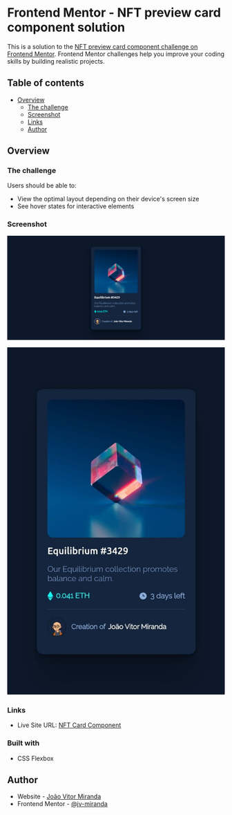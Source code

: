 # Frontend Mentor - NFT preview card component solution

This is a solution to the [NFT preview card component challenge on Frontend Mentor](https://www.frontendmentor.io/challenges/nft-preview-card-component-SbdUL_w0U). Frontend Mentor challenges help you improve your coding skills by building realistic projects. 

## Table of contents

- [Overview](#overview)
  - [The challenge](#the-challenge)
  - [Screenshot](#screenshot)
  - [Links](#links)
  - [Author](#author)

## Overview

### The challenge

Users should be able to:

- View the optimal layout depending on their device's screen size
- See hover states for interactive elements

### Screenshot

![](design/screenshot-desktop.png)

![](design/screenshot-mobile.jpg)

### Links

- Live Site URL: [NFT Card Component](https://jv-miranda.github.io/NFT-Preview-Card-Component/)

### Built with

- CSS Flexbox

## Author

- Website - [João Vitor Miranda](https://github.com/jv-miranda)
- Frontend Mentor - [@jv-miranda](https://www.frontendmentor.io/profile/jv-miranda)